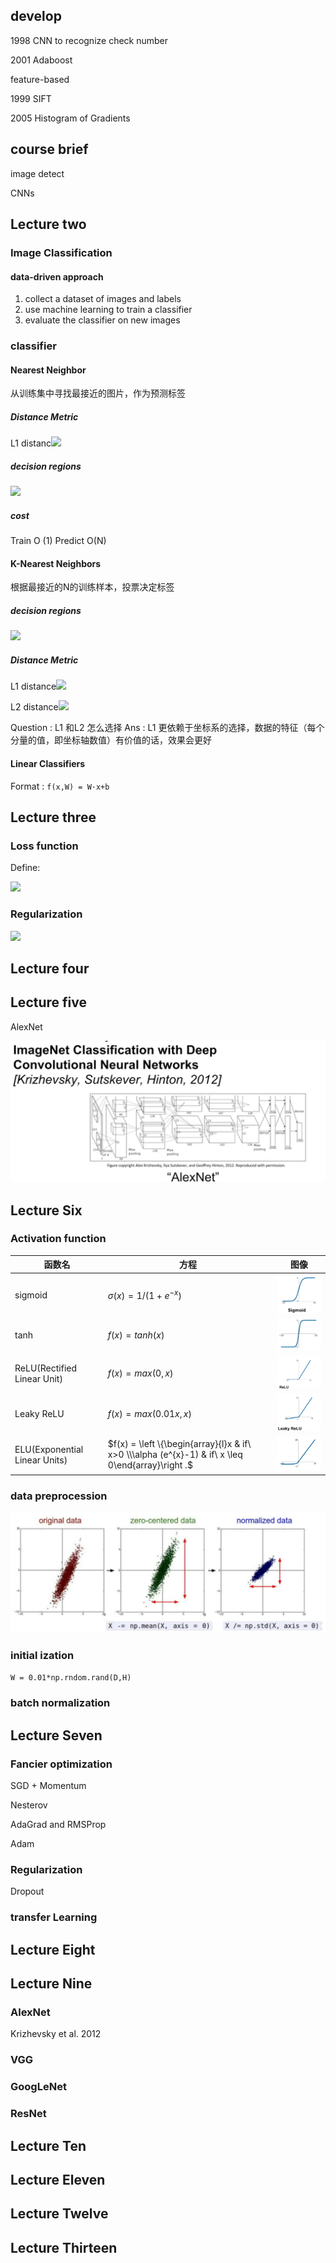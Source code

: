 

## develop 

1998 CNN to recognize check number 

2001 Adaboost

feature-based 

1999 SIFT   

2005 Histogram of Gradients





## course brief

image detect 



CNNs



## Lecture two 

### Image Classification

 #### data-driven approach

1. collect a dataset of images and labels 
2. use machine learning to train a classifier
3. evaluate the classifier on new images

### classifier

#### Nearest Neighbor

从训练集中寻找最接近的图片，作为预测标签

##### Distance Metric

L1 distanc![](https://cdn.jsdelivr.net/gh/DingSJ101/picgo_hub@main/img/20221017155150.png)

##### decision regions

![](https://cdn.jsdelivr.net/gh/DingSJ101/picgo_hub@master/img/20221017160143.png)

##### cost

Train O (1)
Predict O(N)

#### K-Nearest Neighbors

根据最接近的N的训练样本，投票决定标签

##### decision regions

![](https://cdn.jsdelivr.net/gh/DingSJ101/picgo_hub@master/img/20221017160516.png)

##### Distance Metric

L1 distance![](https://cdn.jsdelivr.net/gh/DingSJ101/picgo_hub@master/img/20221017160912.png)

L2 distance![](https://cdn.jsdelivr.net/gh/DingSJ101/picgo_hub@master/img/20221017160920.png) 



Question : L1 和L2 怎么选择
Ans : L1 更依赖于坐标系的选择，数据的特征（每个分量的值，即坐标轴数值）有价值的话，效果会更好 

#### Linear Classifiers

Format : `f(x,W) = W·x+b`







## Lecture three

### Loss function 

Define: 

![](D:\WorkSpace\markdown\CS231n\pictures\20221019145133.png)

### Regularization

![](D:\WorkSpace\markdown\CS231n\pictures\20221019152632.png)

## Lecture four



## Lecture five

 AlexNet

![](https://raw.githubusercontent.com/DingSJ101/picgo_hub/main/img/20221025205352.png)

 

## Lecture Six

### Activation function


| 函数名                        | 方程                                                         | 图像                                                         |
| ----------------------------- | ------------------------------------------------------------ | ------------------------------------------------------------ |
| sigmoid                       | $\sigma(x) = 1/(1+e^{-x})$                                   | <img src="../picture/20221030110540.png" alt="image-20221030110527188" style="zoom: 25%;" /> |
| tanh                          | $f(x)=tanh(x)$                                               | ![](../picture/20221030140125.png)                           |
| ReLU(Rectified Linear Unit)   | $f(x)=max(0,x)$                                              | <img src="../picture/image-20221030112856013.png" alt="image-20221030112856013" style="zoom:25%;" /> |
| Leaky ReLU                    | $f(x)=max(0.01x,x)$                                          | <img src="../picture/20221030113641.png" style="zoom:25%;" /> |
| ELU(Exponential Linear Units) | $f(x) = \left \{\begin{array}{l}x & if\ x>0 \\\alpha (e^{x}-1) & if\ x \leq 0\end{array}\right .$ | <img src="../picture/image-20221030114824268.png" alt="image-20221030114824268" style="zoom: 33%;" /> |

### data preprocession

![image-20221030140317857](../picture/image-20221030140317857.png)

### initial ization

`W = 0.01*np.rndom.rand(D,H)`

### batch normalization



## Lecture Seven

### Fancier optimization

SGD + Momentum

Nesterov

AdaGrad and RMSProp

Adam

### Regularization

Dropout



### transfer Learning



## Lecture Eight

## Lecture Nine

### AlexNet

Krizhevsky et al. 2012

### VGG 

### GoogLeNet

### ResNet

## Lecture Ten

## Lecture Eleven

## Lecture Twelve 

## Lecture Thirteen



